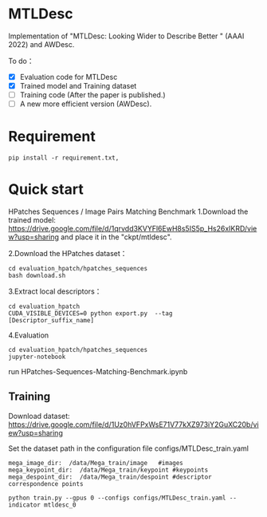 # MTLDesc
Implementation of "MTLDesc: Looking Wider to Describe Better " (AAAI 2022) and AWDesc.

To do：
- [x] Evaluation code for MTLDesc
- [x] Trained model and Training dataset
- [ ] Training code (After the paper is published.)
- [ ] A new more efficient version (AWDesc).

# Requirement
```
pip install -r requirement.txt,
```

# Quick start
HPatches Sequences / Image Pairs Matching Benchmark
1.Download the trained model: https://drive.google.com/file/d/1qrvdd3KVYFl6EwH8s5IS5p_Hs26xIKRD/view?usp=sharing
and place it in the "ckpt/mtldesc".


2.Download the HPatches dataset：

```
cd evaluation_hpatch/hpatches_sequences
bash download.sh
```
3.Extract local descriptors：
```
cd evaluation_hpatch
CUDA_VISIBLE_DEVICES=0 python export.py  --tag [Descriptor_suffix_name] 
```
4.Evaluation
```
cd evaluation_hpatch/hpatches_sequences
jupyter-notebook
```
run HPatches-Sequences-Matching-Benchmark.ipynb


## Training

Download dataset: https://drive.google.com/file/d/1Uz0hVFPxWsE71V77kXZ973iY2GuXC20b/view?usp=sharing

Set the dataset path in the configuration file configs/MTLDesc_train.yaml

```
mega_image_dir:  /data/Mega_train/image   #images
mega_keypoint_dir:  /data/Mega_train/keypoint #keypoints
mega_despoint_dir:  /data/Mega_train/despoint #descriptor correspondence points
```
```
python train.py --gpus 0 --configs configs/MTLDesc_train.yaml --indicator mtldesc_0
```
